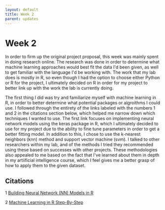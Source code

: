 ```yaml
---
layout: default
title: Week 2
parent: updates
---
```


# Week 2

In order to firm up the original project proposal, this week was mainly spent in doing research online. The research was done in order to determine what machine learning approaches would best fit the data I'd been given, as well to get familiar with the language I'd be working with. The work that my lab does is mostly in R, so even though I had the option to choose either Python or R for the project, I ultimately decided on R in order for my project to better link up with the work the lab is currently doing. 

The first thing I did was try and familiarize myself with machine learning in R, in order to better determine what potential packages or algroithms I could use. I followed through the entirety of the links labeled with the numbers 1 and 2 in the citations section below, which helped me narrow down which techniques I wanted to use. The first link focuses on implementing neural network models using the keras package in R, which I ultimately decided to use for my project due to the ability to fine tune parameters in order to get a better fitting model. In addition to this, I chose to use the k-nearest neighbors (knn) method and support vector machine (svm). I talked to other researchers within my lab, and of the methods I tried they recommended using these based on successes with other projects. These methodologies also appealed to me based on the fact that I've learned about them in depth in my artiificial intelligence course, which I feel gives me a better grasp of how to apply them to the given dataset.
## Citations 

1 [Building Neural Network (NN) Models in R](https://www.datacamp.com/tutorial/neural-network-models-r)

2 [Machine Learning in R Step-By-Step](https://machinelearningmastery.com/machine-learning-in-r-step-by-step/)
